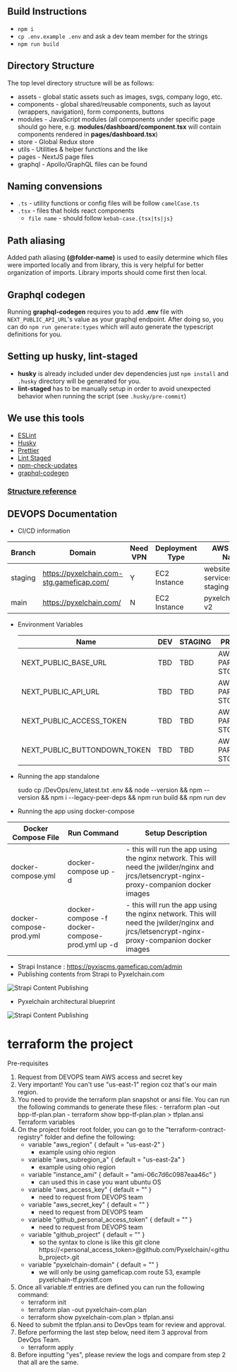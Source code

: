 ## Build Instructions 
 
- `npm i`
- `cp .env.example .env` and ask a dev team member for the strings
- `npm run build`

## Directory Structure

The top level directory structure will be as follows:

- assets - global static assets such as images, svgs, company logo, etc.
- components - global shared/reusable components, such as layout (wrappers, navigation), form components, buttons
- modules - JavaScript modules (all components under specific page should go here, e.g. **modules/dashboard/component.tsx** will contain components rendered in **pages/dashboard.tsx**)
- store - Global Redux store
- utils - Utilities & helper functions and the like
- pages - NextJS page files
- graphql - Apollo/GraphQL files can be found

## Naming convensions

- `.ts` - utility functions or config files will be follow `camelCase.ts`
- `.tsx` - files that holds react components
  - `file name` - should follow `kebab-case.{tsx|ts|js}`

## Path aliasing

Added path aliasing **(@folder-name)** is used to easily determine which files were imported locally and from library, this is very helpful for better organization of imports. Library imports should come first then local.

## Graphql codegen

Running **graphql-codegen** requires you to add **.env** file with `NEXT_PUBLIC_API_URL`'s value as your graphql endpoint. After doing so, you can do `npm run generate:types` which will auto generate the typescript definitions for you.

## Setting up husky, lint-staged

- **husky** is already included under dev dependencies just `npm install` and `.husky` directory will be generated for you.
- **lint-staged** has to be manually setup in order to avoid unexpected behavior when running the script (see `.husky/pre-commit`)

## We use this tools

- [ESLint](https://eslint.org/docs/user-guide/configuring/)
- [Husky](https://typicode.github.io/husky/#/)
- [Prettier](https://prettier.io/)
- [Lint Staged](https://github.com/okonet/lint-staged)
- [npm-check-updates](https://www.npmjs.com/package/npm-check-updates)
- [graphql-codegen](https://www.graphql-code-generator.com/)

### [Structure reference](https://www.taniarascia.com/react-architecture-directory-structure)

## DEVOPS Documentation

- CI/CD information

| Branch | Domain |  Need VPN | Deployment Type | AWS server Name | IP Type | Deployment Code Path | Dockerfile app type | 
| --- | --- | --- | --- | --- | --- | --- | --- |
| staging | https://pyxelchain.com-stg.gameficap.com/ | Y | EC2 Instance | website-services-staging | dynamic | (home folder)/websites/pyxelchain_website | node:lts-alpine:16 |
| main | https://pyxelchain.com/ | N | EC2 Instance | pyxelchain.com-v2 | dynamic | (home folder)/websites/pyxelchain_website | node:lts-alpine:16 |

- Environment Variables
  
  | Name | DEV |  STAGING | PROD |
  | --- | --- | --- | --- |
  | NEXT_PUBLIC_BASE_URL | TBD | TBD | AWS PARAM STORE |
  | NEXT_PUBLIC_API_URL | TBD | TBD | AWS PARAM STORE |
  | NEXT_PUBLIC_ACCESS_TOKEN | TBD | TBD | AWS PARAM STORE |
  | NEXT_PUBLIC_BUTTONDOWN_TOKEN | TBD | TBD | AWS PARAM STORE |  
  
- Running the app standalone
 
  sudo cp /DevOps/env_latest.txt .env && node --version && npm --version && npm i --legacy-peer-deps && npm run build && npm run dev
  
- Running the app using docker-compose
  
| Docker Compose File | Run Command |  Setup Description |
| --- | --- | --- |
| docker-compose.yml | docker-compose up -d | - this will run the app using the nginx network. This will need the jwilder/nginx and jrcs/letsencrypt-nginx-proxy-companion docker images |
| docker-compose-prod.yml | docker-compose -f docker-compose-prod.yml up -d | - this will run the app using the nginx network. This will need the jwilder/nginx and jrcs/letsencrypt-nginx-proxy-companion docker images |


- Strapi Instance : https://pyxiscms.gameficap.com/admin
- Publishing contents from Strapi to Pyxelchain.com


![Strapi Content Publishing](/../main/DevOps/docs_images/strapi_publish_content.png?raw=true)

- Pyxelchain architectural blueprint 

![Strapi Content Publishing](/../main/DevOps/docs_images/pyxelchain_archi_blueprint.png?raw=true)

# terraform the project
Pre-requisites
1.  Request from DEVOPS team AWS access and secret key
2.  Very important! You can't use "us-east-1" region coz that's our main region.
3.  You need to provide the terraform plan snapshot or ansi file. You can run the following
     commands to generate these files:
         - terraform plan -out bpp-tf-plan.plan
         - terraform show bpp-tf-plan.plan > tfplan.ansi
Terraform variables
1. On the project folder root folder, you can go to the "terraform-contract-registry" folder and define the following:
   - variable "aws_region" { default = "us-east-2" } 
      - example using ohio region
   - variable "aws_subregion_a" { default = "us-east-2a" }
      - example using ohio region
   - variable "instance_ami"  { default = "ami-06c7d6c0987eaa46c" }
      - can used this in case you want ubuntu OS
   - variable "aws_access_key" { default = "" }
      - need to request from DEVOPS team
   - variable "aws_secret_key" { default = "" }
      - need to request from DEVOPS team 
   - variable "github_personal_access_token" { default = "" }
      - need to request from DEVOPS team
   - variable "github_project" { default = "" }
      - so the syntax to clone is like this git clone https://<personal_access_token>@github.com/Pyxelchain/<github_project>.git
   - variable "pyxelchain-domain" { default = "" }
      - we will only be using gameficap.com route 53, example pyxelchain-tf.pyxistf.com
2. Once all variable.tf entries are defined you can run the following command:
   - terraform init
   - terraform plan -out pyxelchain-com.plan
   - terraform show pyxelchain-com.plan > tfplan.ansi
3. Need to submit the tfplan.ansi to DevOps team for review and approval.
4. Before performing the last step below, need item 3 approval from DevOps Team.
   - terraform apply
5. Before inputting "yes", please review the logs and compare from step 2 that all are the same.
